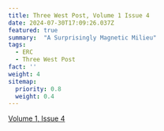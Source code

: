 ```yaml
---
title: Three West Post, Volume 1 Issue 4
date: 2024-07-30T17:09:26.037Z
featured: true
summary:  "A Surprisingly Magnetic Milieu"
tags:
  - ERC
  - Three West Post
fact: ''
weight: 4
sitemap:
  priority: 0.8
  weight: 0.4
---
```


[Volume 1, Issue 4](/docs/3W_Post-4.pdf)